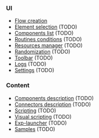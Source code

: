 

### UI
  * [Flow creation](doc_ui_flow_creation.md)
  * [Element selection](doc_ui_element_selection.md) (TODO)
  * [Components list](doc_ui_component_list.md) (TODO)
  * [Routines conditions](doc_ui_routines_conditions.md) (TODO)
  * [Resources manager](doc_ui_resources_manager.md) (TODO)
  * [Randomization](doc_ui_randomization.md) (TODO)
  * [Toolbar](doc_ui_toolboar.md) (TODO)
  * [Logs](doc_ui_logs.md) (TODO)
  * [Settings](doc_ui_settings.md) (TODO)
### Content
  * [Components description](doc_content_components.md) (TODO)
  * [Connectors description](doc_content_connectors.md) (TODO)
  * [Scripting](doc_content_scripting.md) (TODO)
  * [Visual scripting](doc_content_visual_scripting.md) (TODO)
  * [Exp-launcher](doc_content_exp_launcher.md) (TODO)
  * [Samples](doc_content_samples.md) (TODO)